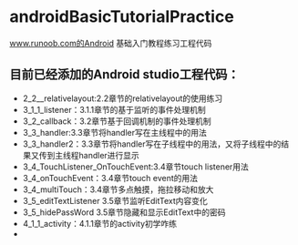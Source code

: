 # androidBasicTutorialPractice
www.runoob.com的Android 基础入门教程练习工程代码

## 目前已经添加的Android studio工程代码：

- 2_2__relativelayout:2.2章节的relativelayout的使用练习
-  3_1_1_listener：3.1.1章节的基于监听的事件处理机制
- 3_2_callback：3.2章节基于回调机制的事件处理机制
- 3_3_handler:3.3章节将handler写在主线程中的用法
- 3_3_handler2：3.3章节将handler写在子线程中的用法，又将子线程中的结果又传到主线程handler进行显示
- 3_4_TouchListener_OnTouchEvent:3.4章节touch listener用法
- 3_4_onTouchEvent：3.4章节touch event的用法
- 3_4_multiTouch：3.4章节多点触摸，拖拉移动和放大
- 3_5_editTextListener 3.5章节监听EditText内容变化
- 3_5_hidePassWord 3.5章节隐藏和显示EditText中的密码
- 4_1_1_activity：4.1.1章节的activity初学咋练
- 

